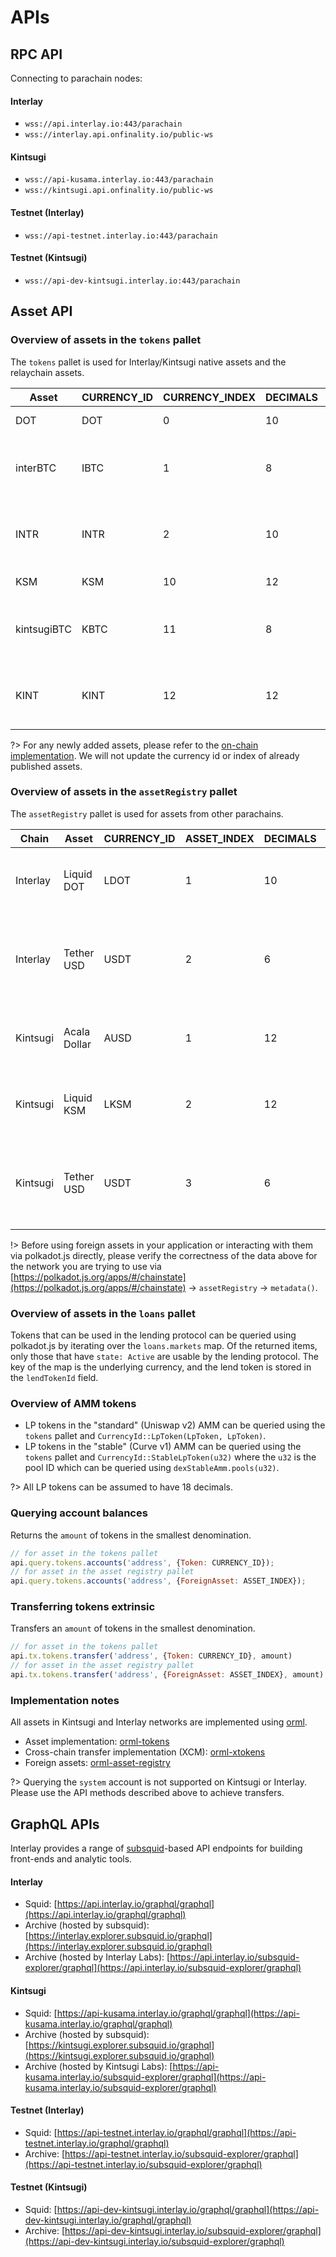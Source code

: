 # APIs

## RPC API

Connecting to parachain nodes:

<!-- tabs:start -->
#### **Interlay**

- `wss://api.interlay.io:443/parachain`
- `wss://interlay.api.onfinality.io/public-ws`

#### **Kintsugi**

- `wss://api-kusama.interlay.io:443/parachain`
- `wss://kintsugi.api.onfinality.io/public-ws`

#### **Testnet (Interlay)**

- `wss://api-testnet.interlay.io:443/parachain`

#### **Testnet (Kintsugi)**

- `wss://api-dev-kintsugi.interlay.io:443/parachain`

<!-- tabs:end -->

## Asset API

### Overview of assets in the `tokens` pallet

The `tokens` pallet is used for Interlay/Kintsugi native assets and the relaychain assets.

| Asset       | CURRENCY_ID | CURRENCY_INDEX | DECIMALS | Multilocation                                       |
|-------------|-------------|----------------|----------|-----------------------------------------------------|
| DOT         | DOT         | 0              | 10       | (Parent, Here)                                      |
| interBTC    | IBTC        | 1              | 8        | (Parent, (X2, Parachain: 2032, GeneralKey: 0x0001)) |
| INTR        | INTR        | 2              | 10       | (Parent, (X2, Parachain: 2032, GeneralKey: 0x0002)) |
| KSM         | KSM         | 10             | 12       | (Parent, Here)                                      |
| kintsugiBTC | KBTC        | 11             | 8        | (Parent, (X2, Parachain: 2092, GeneralKey: 0x000b)) |
| KINT        | KINT        | 12             | 12       | (Parent, (X2, Parachain: 2092, GeneralKey: 0x000c)) |

?> For any newly added assets, please refer to the [on-chain implementation](https://github.com/interlay/interbtc/blob/master/primitives/src/lib.rs#L472). We will not update the currency id or index of already published assets.

### Overview of assets in the `assetRegistry` pallet

The `assetRegistry` pallet is used for assets from other parachains.

| Chain    | Asset        | CURRENCY_ID | ASSET_INDEX | DECIMALS | Multilocation                                       |
|----------|--------------|-------------|-------------|----------|-----------------------------------------------------|
| Interlay | Liquid DOT   | LDOT        | 1           | 10       | (Parent, (X2, Parachain: 2000, GeneralKey: 0x0003)) |
| Interlay | Tether USD   | USDT        | 2           | 6        | (Parent, (X3, Parachain: 1000, PalletInstance: 50, GeneralIndex: 1984)) |
| Kintsugi | Acala Dollar | AUSD        | 1           | 12       | (Parent, (X2, Parachain: 2000, GeneralKey: 0x0081)) |
| Kintsugi | Liquid KSM   | LKSM        | 2           | 12       | (Parent, (X2, Parachain: 2000, GeneralKey: 0x0083)) |
| Kintsugi | Tether USD   | USDT        | 3           | 6        | (Parent, (X3, Parachain: 1000, PalletInstance: 50, GeneralIndex: 1984)) |

!> Before using foreign assets in your application or interacting with them via polkadot.js directly, please verify the correctness of the data above for the network you are trying to use via [https://polkadot.js.org/apps/#/chainstate](https://polkadot.js.org/apps/#/chainstate) -> `assetRegistry` -> `metadata()`.

### Overview of assets in the `loans` pallet

Tokens that can be used in the lending protocol can be queried using polkadot.js by iterating over the `loans.markets` map. Of the returned items, only those that have `state: Active` are usable by the lending protocol. The key of the map is the underlying currency, and the lend token is stored in the `lendTokenId` field.

### Overview of AMM tokens

- LP tokens in the "standard" (Uniswap v2) AMM can be queried using the `tokens` pallet and `CurrencyId::LpToken(LpToken, LpToken)`. 
- LP tokens in the "stable" (Curve v1) AMM can be queried using the `tokens` pallet and `CurrencyId::StableLpToken(u32)` where the `u32` is the pool ID which can be queried using `dexStableAmm.pools(u32)`.

?> All LP tokens can be assumed to have 18 decimals.

### Querying account balances

Returns the `amount` of tokens in the smallest denomination.

```js
// for asset in the tokens pallet
api.query.tokens.accounts('address', {Token: CURRENCY_ID});
// for asset in the asset registry pallet
api.query.tokens.accounts('address', {ForeignAsset: ASSET_INDEX});
```

### Transferring tokens extrinsic

Transfers an `amount` of tokens in the smallest denomination.

```js
// for asset in the tokens pallet
api.tx.tokens.transfer('address', {Token: CURRENCY_ID}, amount)
// for asset in the asset registry pallet
api.tx.tokens.transfer('address', {ForeignAsset: ASSET_INDEX}, amount)
```

### Implementation notes

All assets in Kintsugi and Interlay networks are implemented using [orml](https://github.com/open-web3-stack/open-runtime-module-library).

* Asset implementation: [orml-tokens](https://github.com/open-web3-stack/open-runtime-module-library/tree/master/tokens)
* Cross-chain transfer implementation (XCM): [orml-xtokens](https://github.com/open-web3-stack/open-runtime-module-library/tree/master/xtokens)
* Foreign assets: [orml-asset-registry](https://github.com/open-web3-stack/open-runtime-module-library/tree/master/asset-registry)

?> Querying the `system` account is not supported on Kintsugi or Interlay. Please use the API methods described above to achieve transfers.

## GraphQL APIs

Interlay provides a range of [subsquid](https://github.com/subsquid/squid)-based API endpoints for building front-ends and analytic tools.

<!-- tabs:start -->
#### **Interlay**

- Squid: [https://api.interlay.io/graphql/graphql](https://api.interlay.io/graphql/graphql)
- Archive (hosted by subsquid): [https://interlay.explorer.subsquid.io/graphql](https://interlay.explorer.subsquid.io/graphql)
- Archive (hosted by Interlay Labs): [https://api.interlay.io/subsquid-explorer/graphql](https://api.interlay.io/subsquid-explorer/graphql)

#### **Kintsugi**

- Squid: [https://api-kusama.interlay.io/graphql/graphql](https://api-kusama.interlay.io/graphql/graphql)
- Archive (hosted by subsquid): [https://kintsugi.explorer.subsquid.io/graphql](https://kintsugi.explorer.subsquid.io/graphql)
- Archive (hosted by Kintsugi Labs): [https://api-kusama.interlay.io/subsquid-explorer/graphql](https://api-kusama.interlay.io/subsquid-explorer/graphql)

#### **Testnet (Interlay)**

- Squid: [https://api-testnet.interlay.io/graphql/graphql](https://api-testnet.interlay.io/graphql/graphql)
- Archive: [https://api-testnet.interlay.io/subsquid-explorer/graphql](https://api-testnet.interlay.io/subsquid-explorer/graphql)

#### **Testnet (Kintsugi)**

- Squid: [https://api-dev-kintsugi.interlay.io/graphql/graphql](https://api-dev-kintsugi.interlay.io/graphql/graphql)
-  Archive: [https://api-dev-kintsugi.interlay.io/subsquid-explorer/graphql](https://api-dev-kintsugi.interlay.io/subsquid-explorer/graphql)

<!-- tabs:end -->
